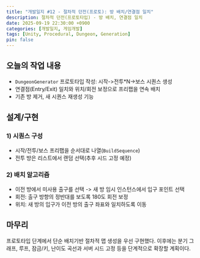 ```yaml
---
title: "개발일지 #12 - 절차적 던전(프로토): 방 배치/연결점 일치"
description: 절차적 던전(프로토타입) - 방 배치, 연결점 일치
date: 2025-09-19 22:30:00 +0900
categories: [개발일지, 게임개발]
tags: [Unity, Procedural, Dungeon, Generation]
pin: false
---
```


## 오늘의 작업 내용

- `DungeonGenerator` 프로토타입 작성: 시작->전투*N->보스 시퀀스 생성
- 연결점(Entry/Exit) 일치와 위치/회전 보정으로 프리팹을 연속 배치
- 기존 방 제거, 새 시퀀스 재생성 기능

## 설계/구현

### 1) 시퀀스 구성
- 시작/전투/보스 프리팹을 순서대로 나열(`BuildSequence`)
- 전투 방은 리스트에서 랜덤 선택(추후 시드 고정 예정)

### 2) 배치 알고리즘
- 이전 방에서 미사용 출구를 선택 -> 새 방 임시 인스턴스에서 입구 포인트 선택
- 회전: 출구 방향의 정반대를 보도록 180도 회전 보정
- 위치: 새 방의 입구가 이전 방의 출구 좌표와 일치하도록 이동

## 마무리
프로토타입 단계에서 단순 배치기반 절차적 맵 생성을 우선 구현했다. 이후에는 분기 그래프, 루프, 잠금/키, 난이도 곡선과 서버 시드 고정 등을 단계적으로 확장할 계획이다.


